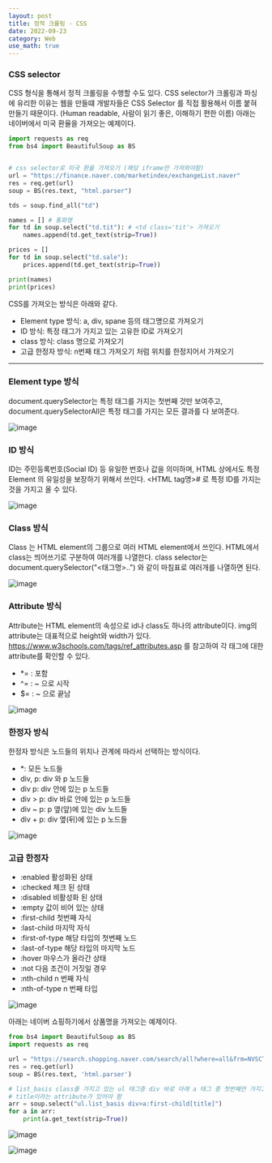```yaml
---
layout: post
title: 정적 크롤링 - CSS 
date: 2022-09-23
category: Web
use_math: true
---
```


### CSS selector

CSS 형식을 통해서 정적 크롤링을 수행할 수도 있다. CSS selector가 크롤링과 파싱에 유리한 이유는 웹을 만들떄 개발자들은 CSS Selector 를 직접 활용해서 이름 붙혀 만들기 때문이다. (Human readable, 사람이 읽기 좋은, 이해하기 편한 이름) 아래는 네이버에서 미국 환율을 가져오는 예제이다. 

```python
import requests as req
from bs4 import BeautifulSoup as BS


# css selector로 미국 환율 가져오기 (해당 iframe만 가져와야함)
url = "https://finance.naver.com/marketindex/exchangeList.naver"
res = req.get(url)
soup = BS(res.text, "html.parser")

tds = soup.find_all("td")

names = [] # 통화명
for td in soup.select("td.tit"): # <td class='tit'> 가져오기
    names.append(td.get_text(strip=True))

prices = []
for td in soup.select("td.sale"):
    prices.append(td.get_text(strip=True))

print(names)
print(prices)
```

CSS를 가져오는 방식은 아래와 같다.

- Element type 방식: a, div, spane 등의 태그명으로 가져오기
- ID 방식: 특정 태그가 가지고 있는 고유한 ID로 가져오기
- class 방식: class 명으로 가져오기
- 고급 한정자 방식: n번째 <a> 태그 가져오기 처럼 위치를 한정지어서 가져오기


---

### Element type 방식

document.querySelector는 특정 태그를 가지는 첫번째 것만 보여주고, document.querySelectorAll은 특정 태그를 가지는 모든 결과를 다 보여준다. 

![image](https://user-images.githubusercontent.com/61526722/193189035-c53b4e34-fbed-4fbb-a98b-79e37167396c.png)

### ID 방식

ID는 주민등록번호(Social ID) 등 유일한 번호나 값을 의미하며, HTML 상에서도 특정 Element 의 유일성을 보장하기 위해서 쓰인다. <HTML tag명>#<ID> 로 특정 ID를 가지는 것을 가지고 올 수 있다.

![image](https://user-images.githubusercontent.com/61526722/193189368-235f4a5e-a74b-4824-8f4f-eb9067a794ce.png)

### Class 방식

Class 는 HTML element의 그룹으로 여러 HTML element에서 쓰인다. HTML에서 class는 띄어쓰기로 구분하여 여러개를 나열한다. class selector는 document.querySelector("<태그명>.<class name1>.<class name2>") 와 같이 마침표로 여러개를 나열하면 된다. 

![image](https://user-images.githubusercontent.com/61526722/193189880-3d3d2bd3-f86d-4fc6-9982-2e8027a56e79.png)

### Attribute 방식

Attribute는 HTML element의 속성으로 id나 class도 하나의 attribute이다. img의 attribute는 대표적으로 height와 width가 있다. https://www.w3schools.com/tags/ref_attributes.asp 를 참고하여 각 태그에 대한 attribute를 확인할 수 있다.

- *= : 포함
- ^= : ~ 으로 시작
- $= : ~ 으로 끝남

![image](https://user-images.githubusercontent.com/61526722/193190377-60184672-3ae9-414f-83a5-dc21a66728d2.png)

### 한정자 방식

한정자 방식은 노드들의 위치나 관계에 따라서 선택하는 방식이다. 

- *: 모든 노드들
- div, p: div 와 p 노드들
- div p: div 안에 있는 p 노드들
- div > p: div 바로 안에 있는 p 노드들
- div ~ p: p 옆(앞)에 있는 div 노드들
- div + p: div 옆(뒤)에 있는 p 노드들


![image](https://user-images.githubusercontent.com/61526722/193190976-aff884a3-db99-43df-86e1-758a65298dc3.png)

### 고급 한정자 

- :enabled 활성화된 상태
- :checked 체크 된 상태
- :disabled 비활성화 된 상태
- :empty 값이 비어 있는 상태
- :first-child 첫번째 자식
- :last-child 마지막 자식
- :first-of-type 해당 타입의 첫번째 노드
- :last-of-type 해당 타입의 마지막 노드
- :hover 마우스가 올라간 상태
- :not 다음 조건이 거짓일 경우 
- :nth-child n 번째 자식
- :nth-of-type n 번째 타입

![image](https://user-images.githubusercontent.com/61526722/193192458-1e9daf15-b70b-4aff-b68e-bb5fbaac164b.png)

아래는 네이버 쇼핑하기에서 상품명을 가져오는 예제이다. 

```python
from bs4 import BeautifulSoup as BS
import requests as req

url = "https://search.shopping.naver.com/search/all?where=all&frm=NVSCTAB&query=%EC%95%84%EC%9D%B4%ED%8F%B0+14"
res = req.get(url)
soup = BS(res.text, 'html.parser')

# list_basis class를 가지고 있는 ul 태그중 div 바로 아래 a 태그 중 첫번째만 가지고 오기
# title이라는 attribute가 있어야 함
arr = soup.select("ul.list_basis div>a:first-child[title]")
for a in arr:
    print(a.get_text(strip=True))
```

![image](https://user-images.githubusercontent.com/61526722/193195822-4efc3ce0-8fbd-4d7d-8387-ed3f64f11fec.png)

 


![image](https://user-images.githubusercontent.com/61526722/193196751-40c41956-8241-434d-b2e2-3ae8beb5cdd2.png)






